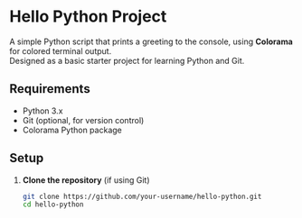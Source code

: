 # Hello Python Project

A simple Python script that prints a greeting to the console, using **Colorama** for colored terminal output.  
Designed as a basic starter project for learning Python and Git.

## Requirements
- Python 3.x
- Git (optional, for version control)
- Colorama Python package

## Setup
1. **Clone the repository** (if using Git)
   ```bash
   git clone https://github.com/your-username/hello-python.git
   cd hello-python